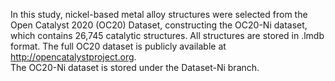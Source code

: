 In this study, nickel-based metal alloy structures were selected from the Open Catalyst 2020 (OC20) Dataset, constructing the OC20-Ni dataset, which contains 26,745 catalytic structures. All structures are stored in .lmdb format. 
The full OC20 dataset is publicly available at http://opencatalystproject.org.  
The OC20-Ni dataset is stored under the Dataset-Ni branch.
